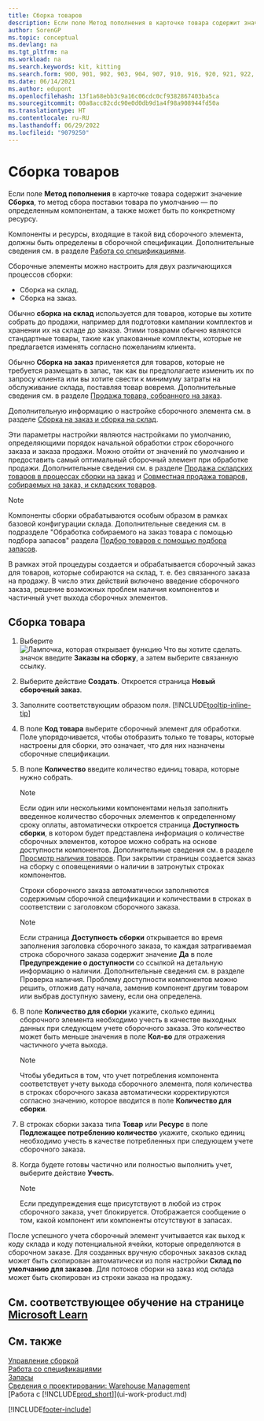 ```yaml
---
title: Сборка товаров
description: Если поле Метод пополнения в карточке товара содержит значение Сборка, то метод сбора поставки товара по умолчанию — по определенным компонентам, а также может быть по конкретному ресурсу.
author: SorenGP
ms.topic: conceptual
ms.devlang: na
ms.tgt_pltfrm: na
ms.workload: na
ms.search.keywords: kit, kitting
ms.search.form: 900, 901, 902, 903, 904, 907, 910, 916, 920, 921, 922, 923, 940, 941, 942, 930, 931, 932, 914, 915, 905
ms.date: 06/14/2021
ms.author: edupont
ms.openlocfilehash: 13f1a68ebb3c9a16c06cdc0cf9382867403ba5ca
ms.sourcegitcommit: 00a8acc82cdc90e0d0db9d1a4f98a908944fd50a
ms.translationtype: HT
ms.contentlocale: ru-RU
ms.lasthandoff: 06/29/2022
ms.locfileid: "9079250"
---
```

# <a name="assemble-items"></a>Сборка товаров

Если поле **Метод пополнения** в карточке товара содержит значение **Сборка**, то метод сбора поставки товара по умолчанию — по определенным компонентам, а также может быть по конкретному ресурсу.  

Компоненты и ресурсы, входящие в такой вид сборочного элемента, должны быть определены в сборочной спецификации. Дополнительные сведения см. в разделе [Работа со спецификациями](inventory-how-work-BOMs.md).  

Сборочные элементы можно настроить для двух различающихся процессов сборки:  

-   Сборка на склад.  
-   Сборка на заказ.  

Обычно **сборка на склад** используется для товаров, которые вы хотите собрать до продажи, например для подготовки кампании комплектов и хранении их на складе до заказа. Этими товарами обычно являются стандартные товары, такие как упакованные комплекты, которые не предлагается изменять согласно пожеланиям клиента.  

Обычно **Сборка на заказ** применяется для товаров, которые не требуется размещать в запас, так как вы предполагаете изменить их по запросу клиента или вы хотите свести к минимуму затраты на обслуживание склада, поставляя товар вовремя. Дополнительные сведения см. в разделе [Продажа товара, собранного на заказ](assembly-how-to-sell-items-assembled-to-order.md).  

Дополнительную информацию о настройке сборочного элемента см. в разделе [Сборка на заказ и сборка на склад](assembly-assemble-to-order-or-assemble-to-stock.md).  

Эти параметры настройки являются настройками по умолчанию, определяющими порядок начальной обработки строк сборочного заказа и заказа продажи. Можно отойти от значений по умолчанию и предоставить самый оптимальный сборочный элемент при обработке продажи. Дополнительные сведения см. в разделе [Продажа складских товаров в процессах сборки на заказ](assembly-how-to-sell-assemble-to-order-items-and-inventory-items-together.md) и [Совместная продажа товаров, собираемых на заказ, и складских товаров](assembly-how-to-sell-assemble-to-order-items-and-inventory-items-together.md).

> [!NOTE]  
> Компоненты сборки обрабатываются особым образом в рамках базовой конфигурации склада. Дополнительные сведения см. в подразделе "Обработка собираемого на заказ товара с помощью подбора запасов" раздела [Подбор товаров с помощью подбора запасов](warehouse-how-to-pick-items-with-inventory-picks.md).   

В рамках этой процедуры создается и обрабатывается сборочный заказ для товаров, которые собираются на склад, т. е. без связанного заказа на продажу. В число этих действий включено введение сборочного заказа, решение возможных проблем наличия компонентов и частичный учет выхода сборочных элементов.

## <a name="to-assemble-an-item"></a>Сборка товара

1.  Выберите ![Лампочка, которая открывает функцию Что вы хотите сделать.](media/ui-search/search_small.png "Что вы хотите сделать") значок введите **Заказы на сборку**, а затем выберите связанную ссылку.  
2.  Выберите действие **Создать**. Откроется страница **Новый сборочный заказ**.  
3.  Заполните соответствующим образом поля. [!INCLUDE[tooltip-inline-tip](includes/tooltip-inline-tip_md.md)]
4.  В поле **Код товара** выберите сборочный элемент для обработки. Поле упорядочивается, чтобы отобразить только те товары, которые настроены для сборки, это означает, что для них назначены сборочные спецификации.  
5.  В поле **Количество** введите количество единиц товара, которые нужно собрать.  

    > [!NOTE]  
    >  Если один или несколькими компонентами нельзя заполнить введенное количество сборочных элементов к определенному сроку оплаты, автоматически откроется страница **Доступность сборки**, в котором будет представлена информация о количестве сборочных элементов, которое можно собрать на основе доступности компонентов. Дополнительные сведения см. в разделе [Просмотр наличия товаров](inventory-how-availability-overview.md). При закрытии страницы создается заказ на сборку с оповещениями о наличии в затронутых строках компонентов.  

    Строки сборочного заказа автоматически заполняются содержимым сборочной спецификации и количествами в строках в соответствии с заголовком сборочного заказа.  

    > [!NOTE]  
    >  Если страница **Доступность сборки** открывается во время заполнения заголовка сборочного заказа, то каждая затрагиваемая строка сборочного заказа содержит значение **Да** в поле **Предупреждение о доступности** со ссылкой на детальную информацию о наличии. Дополнительные сведения см. в разделе Проверка наличия. Проблему доступности компонентов можно решить, отложив дату начала, заменив компонент другим товаром или выбрав доступную замену, если она определена.  

6.  В поле **Количество для сборки** укажите, сколько единиц сборочного элемента необходимо учесть в качестве выходных данных при следующем учете сборочного заказа. Это количество может быть меньше значения в поле **Кол-во** для отражения частичного учета выхода.  

    > [!NOTE]  
    >  Чтобы убедиться в том, что учет потребления компонента соответствует учету выхода сборочного элемента, поля количества в строках сборочного заказа автоматически корректируются согласно значению, которое вводится в поле **Количество для сборки**.  
7.  В строках сборки заказа типа **Товар** или **Ресурс** в поле **Подлежащее потреблению количество** укажите, сколько единиц необходимо учесть в качестве потребленных при следующем учете сборочного заказа.
8.  Когда будете готовы частично или полностью выполнить учет, выберите действие **Учесть**.  

    > [!NOTE]  
    >  Если предупреждения еще присутствуют в любой из строк сборочного заказа, учет блокируется. Отображается сообщение о том, какой компонент или компоненты отсутствуют в запасах.  

После успешного учета сборочный элемент учитывается как выход к коду склада и коду потенциальной ячейки, которые определяются в сборочном заказе. Для созданных вручную сборочных заказов склад может быть скопирован автоматически из поля настройки **Склад по умолчанию для заказов**. Для потоков сборки на заказ код склада может быть скопирован из строки заказа на продажу.  

## <a name="see-related-training-at-microsoft-learn"></a>См. соответствующее обучение на странице [Microsoft Learn](/learn/paths/assemble-items-dynamics-365-business-central/)

## <a name="see-also"></a>См. также

[Управление сборкой](assembly-assemble-items.md)  
[Работа со спецификациями](inventory-how-work-BOMs.md)  
[Запасы](inventory-manage-inventory.md)  
[Сведения о проектировании: Warehouse Management](design-details-warehouse-management.md)  
[Работа с [!INCLUDE[prod_short](includes/prod_short.md)]](ui-work-product.md)


[!INCLUDE[footer-include](includes/footer-banner.md)]